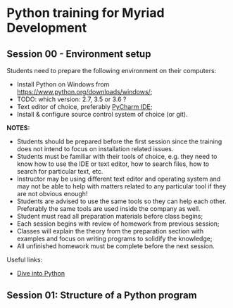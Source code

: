 # Python training for Myriad Development

## Session 00 - Environment setup

Students need to prepare the following environment on their computers:

* Install Python on Windows from https://www.python.org/downloads/windows/;
 * TODO: which version: 2.7, 3.5 or 3.6 ?
* Text editor of choice, preferably [PyCharm IDE](https://www.jetbrains.com/pycharm/);
* Install & configure source control system of choice (or git).

**NOTES:** 

* Students should be prepared before the first session since the
training does not intend to focus on installation related issues.
* Students must be familiar with their tools of choice, e.g. they need to know
how to use the IDE or text editor, how to search files, how to search for
particular text, etc.
* Instructor may be using different text editor and operating system and may not be
able to help with matters related to any particular tool if they are not obvious
enough!
* Students are advised to use the same tools so they can help each other.
Preferably the same tools are used inside the company as well.
* Student must read all preparation materials before class begins;
* Each session begins with review of homework from previous session;
* Classes will explain the theory from the preparation section with examples
and focus on writing programs to solidify the knowledge;
* All unfinished homework must be complete before the next session.

Useful links:

* [Dive into Python](http://www.diveintopython.net/)

## Session 01: Structure of a Python program
